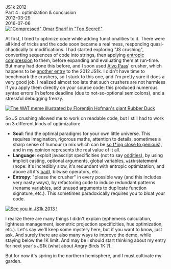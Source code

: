 <div class="series">JS1k 2012</div>
<div class="title">Part 4 : optimization & conclusion</div>
<div class="pubdate">2012-03-29</div>
<div class="lastmodifdate">2016-07-06</div>

<a class="illustration" href="//www.imdb.com/title/tt0088286">
    <img src="/cdn/img/top-secret.png" title="&quot;Compressed&quot; Omar Sharif in &quot;Top Secret!&quot;"/>
</a>

At first, I tried to optimize code while adding functionalities to it. There were all kind of tricks and the code soon became a real mess, responding quasi-chaotically to modifications. I had started exploring "JS crushing", converting sequences of code into strings, then applying [entropic compression](//en.wikipedia.org/wiki/Data_compression#Lossless "Lossless compression") to them, before expanding and evaluating them at run-time. But many had done this before, and I soon used [Aivo Paas](//twitter.com/aivopaas "Aivo Paas")' crusher, which happens to be [another entry](//js1k.com/1127 "Aivo Paas' JS crusher") to the 2012 JS1k. I didn't have time to benchmark the crushers, so I stuck to this one, and I'm pretty sure it does a very good job. I realized almost too late that such crushers are not harmless if you apply them directly on your source code: this produced numerous syntax errors 1h before deadline (due to not-so-optional semicolons), and a stressful debugging frenzy.

<a class="illustration" href="//knowyourmeme.com/memes/wat">
    <img src="/cdn/img/wat.jpg" title="The WAT meme illustrated by Florentijn Hofman's giant Rubber Duck" />
</a>

So JS crushing allowed me to work on readable code, but I still had to work on 3 different kinds of optimization:
  - **Soul**: find the optimal paradigms for your own little universe. This requires imagination, rigorous maths, attention to details, sometimes a sharp sense of humour (a mix which can be [so f*ing close to genious](//www.xkcd.com "XKCD")), and in my opinion represents the real value of it all.
  - **Language**: exploit javascript specificities (not to say [oddities](//www.destroyallsoftware.com/talks/wat "WAT")), by using implicit casting, optional arguments, global variables, ~~`with` statement~~ (nope: it's incredibly slow, it's redundant with entropic optimization, and above all it's [bad](//www.imdb.com/title/tt0087332/quotes?qt0475898 "Total protonic reversal")), bitwise operators, etc.
  - **Entropy**: "please the crusher" in every possible way (and this includes very nasty ways), by refactoring code to induce redundant patterns (rename variables, add unused arguments to duplicate function signature, etc.). This sometimes paradoxically requires you to bloat your code.

<a class="illustration" href="/2013/04/js1k-2013-part-1-introduction">
    <img src="/cdn/img/see-you-in-2013.png" title="See you in JS1k 2013 !" />
</a>

I realize there are many things I didn't explain (ephemeris calculation, lightness management, isometric projection specificities, hue optimization, etc.). Let's say we'll keep some mystery here, but if you want to know, just ask. And surely there are also many ways to improve the demo, while staying below the 1K limit. And may be I should start thinking about my entry for next year's JS1k (what about Angry Birds 1K ?).

But for now it's spring in the northern hemisphere, and I must cultivate my garden.
